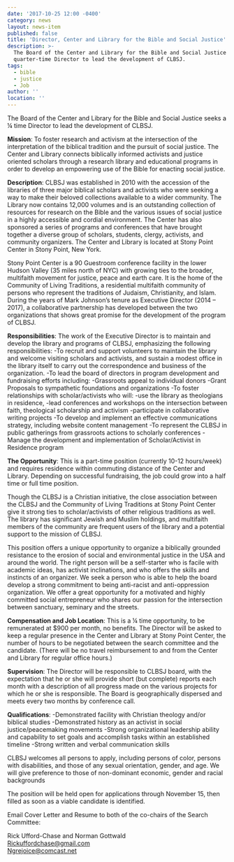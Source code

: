 ```yaml
---
date: '2017-10-25 12:00 -0400'
category: news
layout: news-item
published: false
title: 'Director, Center and Library for the Bible and Social Justice'
description: >-
  The Board of the Center and Library for the Bible and Social Justice seeks a
  quarter-time Director to lead the development of CLBSJ. 
tags:
  - bible
  - justice
  - Job
author: ''
location: ''
---
```

The Board of the Center and Library for the Bible and Social Justice seeks a ¼ time Director to lead the development of CLBSJ. 

**Mission**: To foster research and activism at the intersection of the interpretation of the biblical tradition and the pursuit of social justice. The Center and Library connects biblically informed activists and justice oriented scholars through a research library and educational programs in order to develop an empowering use of the Bible for enacting social justice.

**Description**:  CLBSJ was established in 2010 with the accession of the libraries of three major biblical scholars and activists who were seeking a way to make their beloved collections available to a wider community. The Library now contains 12,000 volumes and is an outstanding collection of resources for research on the Bible and the various issues of social justice in a highly accessible and cordial environment. The Center has also sponsored a series of programs and conferences that have brought together a diverse group of scholars, students, clergy, activists, and community organizers. The Center and Library is located at Stony Point Center in Stony Point, New York. 

Stony Point Center is a 90 Guestroom conference facility in the lower Hudson Valley (35 miles north of NYC) with growing ties to the broader, multifaith movement for justice, peace and earth care. It is the home of the Community of Living Traditions, a residential multifaith community of persons who represent the traditions of Judaism, Christianity, and Islam. During the years of Mark Johnson’s tenure as Executive Director (2014 – 2017), a collaborative partnership has developed between the two organizations that shows great promise for the development of the program of CLBSJ. 

**Responsibilities**: The work of the Executive Director is to maintain and develop the library and programs of CLBSJ, emphasizing the following responsibilities:
-To recruit and support volunteers to maintain the library and welcome visiting scholars and activists, and sustain a modest office in the library itself to carry out the correspondence and business of the organization.
-To lead the board of directors in program development and fundraising efforts including:
	-Grassroots appeal to individual donors
	-Grant Proposals to sympathetic foundations and organizations
-To foster relationships with scholar/activists who will:
	-use the library as theologians in residence, 
	-lead conferences and workshops on the intersection between faith, theological scholarship and activism
	-participate in collaborative writing projects
-To develop and implement an effective communications strategy, including website content management
-To represent the CLBSJ in public gatherings from grassroots actions to scholarly conferences
-Manage the development and implementation of Scholar/Activist in Residence program 

**The Opportunity**: This is a part-time position (currently 10-12 hours/week) and requires residence within commuting distance of the Center and Library. Depending on successful fundraising, the job could grow into a half time or full time position. 

Though the CLBSJ is a Christian initiative, the close association between the CLBSJ and the Community of Living Traditions at Stony Point Center give it strong ties to scholar/activists of other religious traditions as well. The library has significant Jewish and Muslim holdings, and multifaith members of the community are frequent users of the library and a potential support to the mission of CLBSJ.

This position offers a unique opportunity to organize a biblically grounded resistance to the erosion of social and environmental justice in the USA and around the world. The right person will be a self-starter who is facile with academic ideas, has activist inclinations, and who offers the skills and instincts of an organizer. We seek a person who is able to help the board develop a strong commitment to being anti-racist and anti-oppression organization. We offer a great opportunity for a motivated and highly committed social entrepreneur who shares our passion for the intersection between sanctuary, seminary and the streets.

**Compensation and Job Location**: This is a ¼ time opportunity, to be remunerated at $900 per month, no benefits. The Director will be asked to keep a regular presence in the Center and Library at Stony Point Center, the number of hours to be negotiated between the search committee and the candidate.  (There will be no travel reimbursement to and from the Center and Library for regular office hours.) 

**Supervision**:  The Director will be responsible to CLBSJ board, with the expectation that he or she will provide short (but complete) reports each month with a description of all progress made on the various projects for which he or she is responsible. The Board is geographically dispersed and meets every two months by conference call.

**Qualifications**: 
-Demonstrated facility with Christian theology and/or biblical studies
-Demonstrated history as an activist in social justice/peacemaking movements
-Strong organizational leadership ability and capability to set goals and accomplish tasks within an established timeline
-Strong written and verbal communication skills

CLBSJ welcomes all persons to apply, including persons of color, persons with disabilities, and those of any sexual orientation, gender, and age. We will give preference to those of non-dominant economic, gender and racial backgrounds

The position will be held open for applications through November 15, then filled as soon as a viable candidate is identified.

Email Cover Letter and Resume to both of the co-chairs of the Search Committee:

Rick Ufford-Chase and Norman Gottwald  
Rickuffordchase@gmail.com  
Ngrejoice@comcast.net
